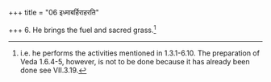 +++
title = "06 इध्माबर्हिराहरति"

+++
6. He brings the fuel and sacred grass.[^1]  


[^1]: i.e. he performs the activities mentioned in 1.3.1-6.10. The preparation of Veda 1.6.4-5, however, is not to be done because it has already been done see VII.3.19.
